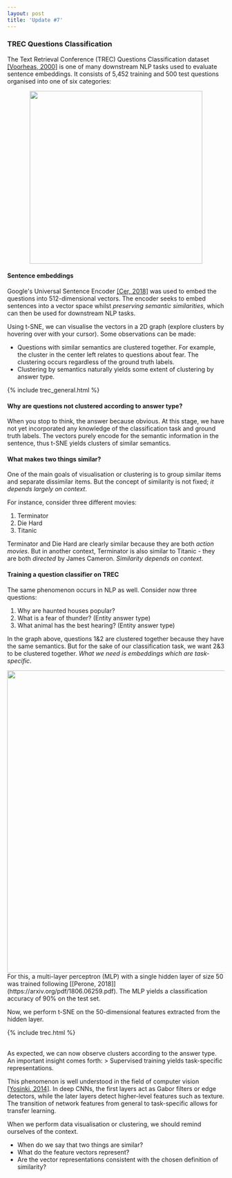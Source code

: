 ```yaml
---
layout: post
title: 'Update #7'
---
```

<html>
<head>
<link rel="stylesheet" href="https://cdn.pydata.org/bokeh/release/bokeh-0.12.15.min.css" type="text/css" />
<script type="text/javascript" src="https://cdn.pydata.org/bokeh/release/bokeh-0.12.15.min.js"></script>
</head>
</html>

### TREC Questions Classification
The Text Retrieval Conference (TREC) Questions Classification dataset [[Voorheas, 2000]](https://dl.acm.org/citation.cfm?id=345577) is one of many downstream NLP tasks used to evaluate sentence embeddings. It consists of 5,452 training and 500 test questions organised into one of six categories:
<center>
<img src="{{ site.baseurl }}/public/update_7/trec_samples.png" width="400">
</center>

#### Sentence embeddings
Google's Universal Sentence Encoder [[Cer, 2018]](https://arxiv.org/pdf/1803.11175.pdf) was used to embed the questions into 512-dimensional vectors. The encoder seeks to embed sentences into a vector space whilst _preserving semantic similarities_, which can then be used for downstream NLP tasks.  

Using t-SNE, we can visualise the vectors in a 2D graph (explore clusters by hovering over with your cursor). Some observations can be made:
* Questions with similar semantics are clustered together. For example, the cluster in the center left relates to questions about fear. The clustering occurs regardless of the ground truth labels. 
* Clustering by semantics naturally yields some extent of clustering by answer type. 

{% include trec_general.html  %}

#### Why are questions not clustered according to answer type?
When you stop to think, the answer because obvious. At this stage, we have not yet incorporated any knowledge of the classification task and ground truth labels. The vectors purely encode for the semantic information in the sentence, thus t-SNE yields clusters of similar semantics.

#### What makes two things similar?
One of the main goals of visualisation or clustering is to group similar items and separate dissimilar items. But the concept of similarity is not fixed; _it depends largely on context_. 

For instance, consider three different movies:
1. Terminator
2. Die Hard
3. Titanic

Terminator and Die Hard are clearly similar because they are both _action movies_. But in another context, Terminator is also similar to Titanic - they are both _directed_ by James Cameron. _Similarity depends on context_. 

#### Training a question classifier on TREC
The same phenomenon occurs in NLP as well. Consider now three questions:
1. Why are haunted houses popular?
2. What is a fear of thunder? (Entity answer type)
3. What animal has the best hearing? (Entity answer type)

In the graph above, questions 1&2 are clustered together because they have the same semantics. But for the sake of our classification task, we want 2&3 to be clustered together. _What we need is embeddings which are task-specific_.

<center>
<img src="{{ site.baseurl }}/public/update_7/mlp.png" width="700">
</center>
For this, a multi-layer perceptron (MLP) with a single hidden layer of size 50 was trained following [[Perone, 2018]](https://arxiv.org/pdf/1806.06259.pdf). The MLP yields a classification accuracy of 90% on the test set. 

Now, we perform t-SNE on the 50-dimensional features extracted from the hidden layer.

{% include trec.html  %}

<br>
As expected, we can now observe clusters according to the answer type. An important insight comes forth:
> Supervised training yields task-specific representations.

This phenomenon is well understood in the field of computer vision [[Yosinki, 2014]](https://arxiv.org/abs/1411.1792). In deep CNNs, the first layers act as Gabor filters or edge detectors, while the later layers detect higher-level features such as texture. The transition of network features from general to task-specific allows for transfer learning. 

When we perform data visualisation or clustering, we should remind ourselves of the context. 
* When do we say that two things are similar? 
* What do the feature vectors represent? 
* Are the vector representations consistent with the chosen definition of similarity?

